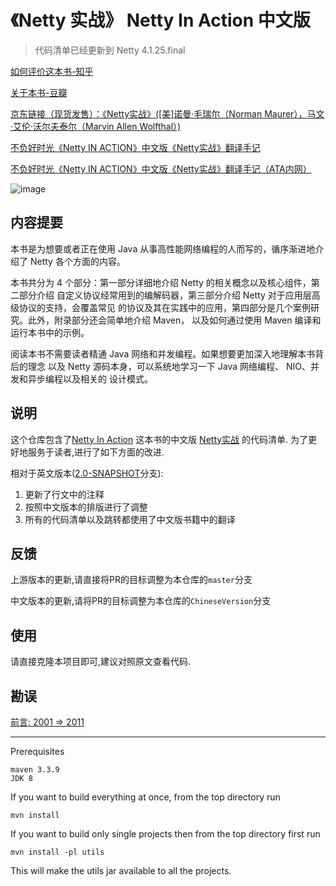 # 《Netty 实战》 Netty In Action 中文版

> 代码清单已经更新到 Netty 4.1.25.final

[如何评价这本书-知乎](https://www.zhihu.com/question/58838575)

[关于本书-豆瓣](https://book.douban.com/subject/27038538/)

[京东链接（现货发售）：《Netty实战》([美]诺曼·毛瑞尔（Norman Maurer），马文·艾伦·沃尔夫泰尔（Marvin Allen Wolfthal）) ](https://union-click.jd.com/jdc?d=oN4CCW&come=appmessage)

[不负好时光《Netty IN ACTION》中文版《Netty实战》翻译手记](http://www.epubit.com.cn/article/1171)

[不负好时光《Netty IN ACTION》中文版《Netty实战》翻译手记（ATA内网）](https://www.atatech.org/articles/79051?flag_data_from=recommend)

![image](https://cloud.githubusercontent.com/assets/501740/25295296/94d2ef06-2715-11e7-9a2a-916d77014cfc.png)

## 内容提要

本书是为想要或者正在使用 Java 从事高性能网络编程的人而写的，循序渐进地介绍了 Netty
各个方面的内容。

本书共分为 4 个部分：第一部分详细地介绍 Netty 的相关概念以及核心组件，第二部分介绍
自定义协议经常用到的编解码器，第三部分介绍 Netty 对于应用层高级协议的支持，会覆盖常见
的协议及其在实践中的应用，第四部分是几个案例研究。此外，附录部分还会简单地介绍 Maven，
以及如何通过使用 Maven 编译和运行本书中的示例。

阅读本书不需要读者精通 Java 网络和并发编程。如果想要更加深入地理解本书背后的理念
以及 Netty 源码本身，可以系统地学习一下 Java 网络编程、 NIO、并发和异步编程以及相关的
设计模式。

## 说明

这个仓库包含了[Netty In Action](http://www.manning.com/maurer/) 这本书的中文版 [Netty实战](http://www.epubit.com.cn)
的代码清单.
为了更好地服务于读者,进行了如下方面的改进.

相对于英文版本([2.0-SNAPSHOT](https://github.com/ReactivePlatform/netty-in-action-cn/tree/2.0-SNAPSHOT)分支):

1. 更新了行文中的注释
2. 按照中文版本的排版进行了调整
3. 所有的代码清单以及跳转都使用了中文版书籍中的翻译

## 反馈

上游版本的更新,请直接将PR的目标调整为本仓库的`master`分支

中文版本的更新,请将PR的目标调整为本仓库的`ChineseVersion`分支

## 使用

请直接克隆本项目即可,建议对照原文查看代码.

## 勘误

[前言: 2001 => 2011](https://github.com/ReactivePlatform/netty-in-action-cn/issues/2)

-----

Prerequisites

    maven 3.3.9
    JDK 8

If you want to build everything at once, from the top directory run

	mvn install

If you want to build only single projects then from the top directory first run

	mvn install -pl utils

This will make the utils jar available to all the projects.
